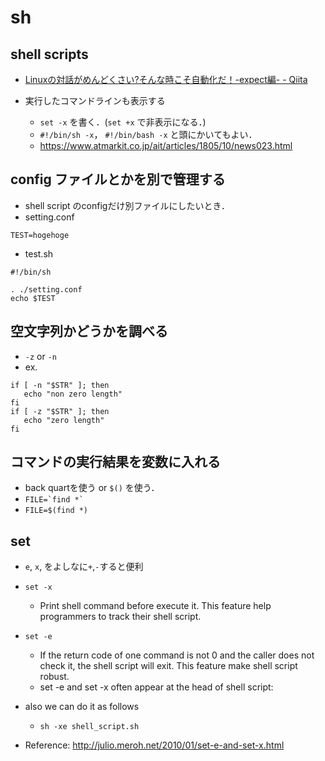 # sh
## shell scripts
- [Linuxの対話がめんどくさい?そんな時こそ自動化だ！-expect編- - Qiita](https://qiita.com/ine1127/items/cd6bc91174635016db9b)

- 実行したコマンドラインも表示する
  - `set -x` を書く．(`set +x` で非表示になる．)
  - `#!/bin/sh -x`， `#!/bin/bash -x` と頭にかいてもよい．
  - https://www.atmarkit.co.jp/ait/articles/1805/10/news023.html

## config ファイルとかを別で管理する
- shell script のconfigだけ別ファイルにしたいとき．
- setting.conf
```
TEST=hogehoge
```
- test.sh
```
#!/bin/sh

. ./setting.conf
echo $TEST
```

## 空文字列かどうかを調べる
- `-z` or `-n`
- ex.
```
if [ -n "$STR" ]; then
   echo "non zero length"
fi
if [ -z "$STR" ]; then
   echo "zero length"
fi
```

## コマンドの実行結果を変数に入れる
- back quartを使う or `$()` を使う．
- `` FILE=`find *` ``
- `FILE=$(find *)`

## set
- `e`, `x`, をよしなに`+`,`-`すると便利
- `set -x`
  - Print shell command before execute it. This feature help programmers to track their shell script.

- `set -e`
  - If the return code of one command is not 0 and the caller does not check it, the shell script will exit. This feature make shell script robust.
  - set -e and set -x often appear at the head of shell script:

- also we can do it as follows
  - `sh -xe shell_script.sh`
- Reference: http://julio.meroh.net/2010/01/set-e-and-set-x.html